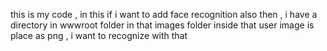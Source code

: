 this is my code , in this if i want to add face recognition also then , i have a directory in wwwroot folder in that images folder inside that user image is place as png , i want to recognize with that
<script>
window.addEventListener("DOMContentLoaded", async () => {
    const video = document.getElementById("video");
    const canvas = document.getElementById("canvas");
    const EntryTypeInput = document.getElementById("EntryType");
    const successSound = document.getElementById("successSound");
    const errorSound = document.getElementById("errorSound");
    const statusText = document.getElementById("statusText");
    const videoContainer = document.getElementById("videoContainer");

    let blinkCount = 0;
    let blinked = false;
    let blinkValidUntil = 0;
    let blinkCountdownInterval;

    const EAR_THRESHOLD = 0.27;
    const BLINK_GAP = 300; 
    const DOUBLE_BLINK_WINDOW = 1500; 
    const ALLOW_SUBMIT_DURATION = 5000; 

    let lastEARBelowThresholdTime = 0;
    let firstBlinkTime = 0;

    const detectorOptions = new faceapi.TinyFaceDetectorOptions({ inputSize: 320, scoreThreshold: 0.5 });

    await Promise.all([
        faceapi.nets.tinyFaceDetector.loadFromUri('/AS/faceApi'),
        faceapi.nets.faceLandmark68Net.loadFromUri('/AS/faceApi')
    ]);
    console.log("Models loaded");
    startVideo();

    function startVideo() {
        navigator.mediaDevices.getUserMedia({
            video: { facingMode: "user", width: { ideal: 640 }, height: { ideal: 480 } }
        })
        .then(stream => {
            video.srcObject = stream;
            video.play();
            video.addEventListener("loadeddata", () => {
                const checkReady = setInterval(() => {
                    if (video.videoWidth > 0 && video.videoHeight > 0) {
                        clearInterval(checkReady);
                        detectBlink();
                    }
                }, 100);
            });
        })
        .catch(console.error);
    }

    function getEAR(eye) {
        const a = distance(eye[1], eye[5]);
        const b = distance(eye[2], eye[4]);
        const c = distance(eye[0], eye[3]);
        return (a + b) / (2.0 * c);
    }

    function distance(p1, p2) {
        return Math.hypot(p1.x - p2.x, p1.y - p2.y);
    }

    async function detectBlink() {
        const now = Date.now();

        if (blinked && now < blinkValidUntil) {
            requestAnimationFrame(detectBlink);
            return;
        }

        const detection = await faceapi.detectSingleFace(video, detectorOptions).withFaceLandmarks();

        if (detection) {
            const leftEye = detection.landmarks.getLeftEye();
            const rightEye = detection.landmarks.getRightEye();
            const avgEAR = (getEAR(leftEye) + getEAR(rightEye)) / 2.0;

            if (avgEAR < EAR_THRESHOLD) {
                if (now - lastEARBelowThresholdTime > BLINK_GAP) {
                    blinkCount++;

                    if (blinkCount === 1) {
                        firstBlinkTime = now;
                    }

                    if (blinkCount === 2 && now - firstBlinkTime <= DOUBLE_BLINK_WINDOW) {
                        blinked = true;
                        blinkValidUntil = now + ALLOW_SUBMIT_DURATION;
                        blinkCount = 0;
                        showGreenBorder();
                        startCountdown();
                    } else if (blinkCount > 2 || now - firstBlinkTime > DOUBLE_BLINK_WINDOW) {
                        blinkCount = 0;
                    }

                    lastEARBelowThresholdTime = now;
                }
            }

            if (!blinked) {
                statusText.textContent = "Please double blink to verify liveness";
                videoContainer.style.borderColor = "red";
            }
        } else {
            statusText.textContent = "No face detected";
            videoContainer.style.borderColor = "gray";
            blinked = false;
            blinkCount = 0;
        }

        requestAnimationFrame(detectBlink);
    }

    function showGreenBorder() {
        videoContainer.style.borderColor = "limegreen";
    }

    function startCountdown() {
        let remaining = ALLOW_SUBMIT_DURATION / 1000;
        statusText.textContent = `Double blink detected! You can proceed. (${remaining}s)`;

        clearInterval(blinkCountdownInterval);
        blinkCountdownInterval = setInterval(() => {
            remaining--;
            if (remaining > 0) {
                statusText.textContent = `You can proceed. (${remaining}s)`;
            } else {
                clearInterval(blinkCountdownInterval);
                blinked = false;
                videoContainer.style.borderColor = "red";
                statusText.textContent = "Please double blink to verify liveness";
            }
        }, 1000);
    }

    window.captureImageAndSubmit = function (entryType) {
        if (!blinked || Date.now() > blinkValidUntil) {
            videoContainer.style.borderColor = "red";
            statusText.textContent = "Double blink required before submitting";
            Swal.fire({
                title: "Liveness Check Failed",
                text: "Please double blink to verify you're not using a static image.",
                icon: "warning"
            });
            return;
        }

        blinked = false;
        clearInterval(blinkCountdownInterval);
        statusText.textContent = "";
        videoContainer.style.borderColor = "transparent";

        EntryTypeInput.value = entryType;

        const context = canvas.getContext("2d");
        canvas.width = video.videoWidth;
        canvas.height = video.videoHeight;
        context.drawImage(video, 0, 0, canvas.width, canvas.height);

        const imageData = canvas.toDataURL("image/jpeg");

        Swal.fire({
            title: "Verifying Face...",
            allowOutsideClick: false,
            showConfirmButton: false,
            didOpen: () => Swal.showLoading()
        });

        fetch("/AS/Geo/AttendanceData", {
            method: "POST",
            headers: { "Content-Type": "application/json" },
            body: JSON.stringify({ Type: entryType, ImageData: imageData })
        })
        .then(res => res.json())
        .then(data => {
            const now = new Date().toLocaleString();
            if (data.success) {
                successSound.play();
                triggerHapticFeedback("success");
                Swal.fire({
                    title: "Face Matched!",
                    text: `Attendance Recorded.\nDate & Time: ${now}`,
                    icon: "success",
                    timer: 3000,
                    showConfirmButton: false
                }).then(() => location.reload());
            } else {
                errorSound.play();
                triggerHapticFeedback("error");
                Swal.fire({
                    title: "Face Not Recognized.",
                    text: `Click the button again to retry.\nDate & Time: ${now}`,
                    icon: "error"
                });
            }
        })
        .catch(error => {
            console.error("Error:", error);
            triggerHapticFeedback("error");
            Swal.fire("Error!", "An error occurred while processing your request.", "error");
        });
    };

    function triggerHapticFeedback(type) {
        if ("vibrate" in navigator) {
            navigator.vibrate(type === "success" ? 100 : [200, 100, 200]);
        }
    }
});
</script>
